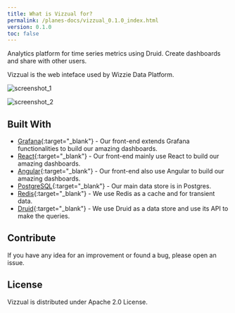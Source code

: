 ```yaml
---
title: What is Vizzual for?
permalink: /planes-docs/vizzual_0.1.0_index.html
version: 0.1.0
toc: false
---
```


<!-- {% include image.html file="vizzual/logo.svg" alt="Vizzual" %} -->

Analytics platform for time series metrics using Druid. Create dashboards and share with other users.

Vizzual is the web inteface used by Wizzie Data Platform.

![screenshot_1](https://user-images.githubusercontent.com/748159/45296104-43175f00-b501-11e8-961b-c9d3b6b589bf.png)

![screenshot_2](https://user-images.githubusercontent.com/748159/45296126-562a2f00-b501-11e8-9bb7-0353401a5784.png)

## Built With
- [Grafana](https://grafana.com/){:target="_blank"} - Our front-end extends Grafana functionalities to build our amazing dashboards.
- [React](https://reactjs.org/){:target="_blank"} - Our front-end mainly use React to build our amazing dashboards.
- [Angular](https://angular.io/){:target="_blank"} - Our front-end also use Angular to build our amazing dashboards.
- [PostgreSQL](http://www.postgresql.org/){:target="_blank"} - Our main data store is in Postgres.
- [Redis](http://redis.io/){:target="_blank"} - We use Redis as a cache and for transient data.
- [Druid](http://druid.io/){:target="_blank"} - We use Druid as a data store and use its API to make the queries.

## Contribute
If you have any idea for an improvement or found a bug, please open an issue.

## License
Vizzual is distributed under Apache 2.0 License.
